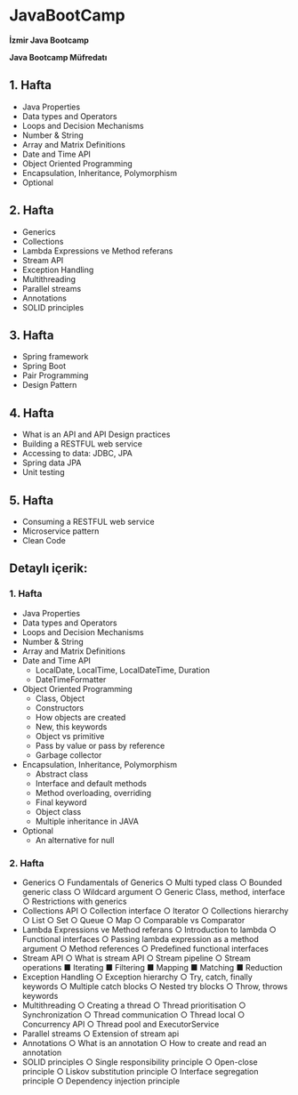 # JavaBootCamp
**İzmir Java Bootcamp**

**Java Bootcamp Müfredatı** 
## 1. Hafta 
* Java Properties 
* Data types and Operators 
* Loops and Decision Mechanisms 
* Number & String 
* Array and Matrix Definitions 
* Date and Time API 
* Object Oriented Programming 
* Encapsulation, Inheritance, Polymorphism 
* Optional 
## 2. Hafta 
* Generics 
* Collections 
* Lambda Expressions ve Method referans 
* Stream API 
* Exception Handling 
* Multithreading 
* Parallel streams 
* Annotations 
* SOLID principles 
## 3. Hafta 
* Spring framework 
* Spring Boot 
* Pair Programming 
* Design Pattern 
## 4. Hafta 
* What is an API and API Design practices 
* Building a RESTFUL web service 
* Accessing to data: JDBC, JPA
* Spring data JPA 
* Unit testing 
## 5. Hafta 
* Consuming a RESTFUL web service 
* Microservice pattern 
* Clean Code 

## Detaylı içerik: 
### 1. Hafta 
* Java Properties 
* Data types and Operators 
* Loops and Decision Mechanisms 
* Number & String 
* Array and Matrix Definitions 
* Date and Time API  
  * LocalDate, LocalTime, LocalDateTime, Duration   
  * DateTimeFormatter   
* Object Oriented Programming
  * Class, Object  
  * Constructors   
  * How objects are created
  * New, this keywords
  * Object vs primitive
  * Pass by value or pass by reference
  * Garbage collector
* Encapsulation, Inheritance, Polymorphism
  * Abstract class
  * Interface and default methods   
  * Method overloading, overriding   
  * Final keyword
  * Object class  
  * Multiple inheritance in JAVA
* Optional
  * An alternative for null
### 2. Hafta 
* Generics 
 ○ Fundamentals of Generics 
 ○ Multi typed class 
 ○ Bounded generic class
 ○ Wildcard argument 
 ○ Generic Class, method, interface 
 ○ Restrictions with generics 
* Collections API 
 ○ Collection interface 
 ○ Iterator 
 ○ Collections hierarchy 
 ○ List 
 ○ Set 
 ○ Queue 
 ○ Map 
 ○ Comparable vs Comparator 
* Lambda Expressions ve Method referans 
 ○ Introduction to lambda 
 ○ Functional interfaces 
 ○ Passing lambda expression as a method argument 
 ○ Method references 
 ○ Predefined functional interfaces 
* Stream API 
 ○ What is stream API 
 ○ Stream pipeline 
 ○ Stream operations 
  ■ Iterating 
  ■ Filtering 
  ■ Mapping 
  ■ Matching 
  ■ Reduction 
* Exception Handling 
 ○ Exception hierarchy 
 ○ Try, catch, finally keywords 
 ○ Multiple catch blocks 
 ○ Nested try blocks 
 ○ Throw, throws keywords 
* Multithreading 
 ○ Creating a thread 
 ○ Thread prioritisation 
 ○ Synchronization 
 ○ Thread communication 
 ○ Thread local 
 ○ Concurrency API 
 ○ Thread pool and ExecutorService 
* Parallel streams 
 ○ Extension of stream api 
* Annotations 
 ○ What is an annotation 
 ○ How to create and read an annotation 
* SOLID principles
 ○ Single responsibility principle 
 ○ Open-close principle 
 ○ Liskov substitution principle 
 ○ Interface segregation principle 
 ○ Dependency injection principle 

